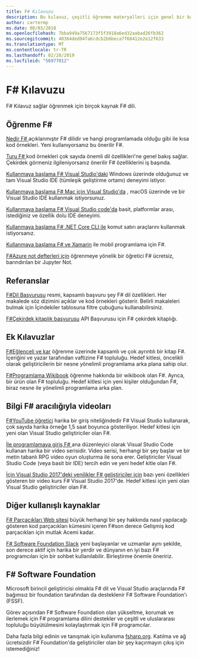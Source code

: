 ```yaml
---
title: F# Kılavuzu
description: Bu kılavuz, çeşitli öğrenme materyalleri için genel bir bakış sağlar. F#, .NET üzerinde çalışan işlevsel bir programlama dilidir.
author: cartermp
ms.date: 08/03/2018
ms.openlocfilehash: 7bba949a7567173f5f3918a6ed32aabad26fb362
ms.sourcegitcommit: 40364ded04fa6cdcb2b6beca7f68412e2e12f633
ms.translationtype: MT
ms.contentlocale: tr-TR
ms.lasthandoff: 02/28/2019
ms.locfileid: "56977012"
---
```

# <a name="f-guide"></a>F# Kılavuzu

F# Kılavuz sağlar öğrenmek için birçok kaynak F# dili.

## <a name="learning-f"></a>Öğrenme F\#

[Nedir F# ](what-is-fsharp.md) açıklanmıştır F# dilidir ve hangi programlamada olduğu gibi ile kısa kod örnekleri. Yeni kullanıyorsanız bu önerilir F#.

[Turu F# ](tour.md) kod örnekleri çok sayıda önemli dil özellikleri'ne genel bakış sağlar. Çekirdek görmeniz ilgileniyorsanız önerilir F# özelliklerini iş başında.

[Kullanmaya başlama F# Visual Studio'daki](get-started/get-started-visual-studio.md) Windows üzerinde olduğunuz ve tam Visual Studio IDE (tümleşik geliştirme ortamı) deneyimi istiyor.

[Kullanmaya başlama F# Mac için Visual Studio'da](get-started/get-started-with-visual-studio-for-mac.md) , macOS üzerinde ve bir Visual Studio IDE kullanmak istiyorsunuz.

[Kullanmaya başlama F# Visual Studio code'da](get-started/get-started-vscode.md) basit, platformlar arası, istediğiniz ve özellik dolu IDE deneyimi.

[Kullanmaya başlama F# .NET Core CLI ile](get-started/get-started-command-line.md) komut satırı araçlarını kullanmak istiyorsanız.

[Kullanmaya başlama F# ve Xamarin](https://docs.microsoft.com/xamarin/cross-platform/platform/fsharp/) ile mobil programlama için F#.

[F#Azure not defterleri için](https://notebooks.azure.com/Microsoft/libraries/samples/html/FSharp%20for%20Azure%20Notebooks.ipynb) öğrenmeye yönelik bir öğretici F# ücretsiz, barındırılan bir Jupyter Not.

## <a name="references"></a>Referanslar

[F#Dil Başvurusu](language-reference/index.md) resmi, kapsamlı başvuru şey F# dil özellikleri. Her makalede söz dizimini açıklar ve kod örnekleri gösterir. Belirli makaleleri bulmak için İçindekiler tablosuna filtre çubuğunu kullanabilirsiniz.

[F#Çekirdek kitaplık başvurusu](https://msdn.microsoft.com/visualfsharpdocs/conceptual/fsharp-core-library-reference) API Başvurusu için F# çekirdek kitaplığı.

## <a name="additional-guides"></a>Ek Kılavuzlar

[F#Eğlenceli ve kar](https://swlaschin.gitbooks.io/fsharpforfunandprofit/content/) öğrenme üzerinde kapsamlı ve çok ayrıntılı bir kitap F#. İçeriğini ve yazar tarafından vaftizine F# topluluğu. Hedef kitlesi, öncelikli olarak geliştiricilerin bir nesne yönelimli programlama arka plana sahip olur.

[F#Programlama Wikibook](https://en.wikibooks.org/wiki/F_Sharp_Programming) öğrenme hakkında bir wikibook olan F#. Ayrıca, bir ürün olan F# topluluğu. Hedef kitlesi için yeni kişiler olduğundan F#, biraz nesne ile yönelimli programlama arka plan.

## <a name="learn-f-through-videos"></a>Bilgi F# aracılığıyla videoları

[F#YouTube öğretici](https://www.youtube.com/watch?v=c7eNDJN758U) harika bir giriş niteliğindedir F# Visual Studio kullanarak, çok sayıda harika örneğe 1,5 saat boyunca gösteriliyor. Hedef kitlesi için yeni olan Visual Studio geliştiriciler olan F#.

[İle programlamaya giriş F# ](https://www.youtube.com/watch?v=Teak30_pXHk&list=PLEoMzSkcN8oNiJ67Hd7oRGgD1d4YBxYGC) ana düzenleyici olarak Visual Studio Code kullanan harika bir video serisidir. Video serisi, herhangi bir şey başlar ve bir metin tabanlı RPG video oyun oluşturma ile sona erer. Geliştiriciler Visual Studio Code (veya basit bir IDE) tercih edin ve yeni hedef kitle olan F#.

[İçin Visual Studio 2017'deki yenilikler F# geliştiriciler için](https://www.linkedin.com/learning/what-s-new-in-visual-studio-2017-for-f-sharp-for-developers) bazı yeni özellikleri gösteren bir video kurs F# Visual Studio 2017'de. Hedef kitlesi için yeni olan Visual Studio geliştiriciler olan F#.

## <a name="other-useful-resources"></a>Diğer kullanışlı kaynaklar

[ F# Parçacıkları Web sitesi](http://www.fssnip.net) büyük herhangi bir şey hakkında nasıl yapılacağı gösteren kod parçacıkları kümesini içeren F#son derece Gelişmiş kod parçacıkları için mutlak Acemi kadar.

[ F# Software Foundation Slack](https://fsharp.org/guides/slack/) yeni başlayanlar ve uzmanlar aynı şekilde, son derece aktif için harika bir yerdir ve dünyanın en iyi bazı F# programcıları için bir sohbet kullanılabilir. Birleştirme önemle öneririz.

## <a name="the-f-software-foundation"></a>F# Software Foundation

Microsoft birincil geliştiricisi olmakla F# dil ve Visual Studio araçlarında F# bağımsız bir foundation tarafından da desteklenir F# Software Foundation'ı (FSSF).

Görev açısından F# Software Foundation olan yükseltme, korumak ve ilerlemek için F# programlama dilini destekler ve çeşitli ve uluslararası topluluğu büyütülmesini kolaylaştırmak için F# programcılar.

Daha fazla bilgi edinin ve tanışmak için kullanıma [fsharp.org](https://fsharp.org). Katılma ve ağ ücretsizdir F# Foundation'da geliştiriciler olan bir şey kaçırmayın çıkış için istemediğiniz!
